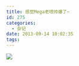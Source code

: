 ```yaml
---
title: 感觉Mega老喷帅爆了~
id: 275
categories:
  - 杂记
date: 2013-09-14 10:02:35
tags:
---
```


![](http://ww2.sinaimg.cn/large/841aea59jw1e8lsq5rxclj20af066mxe.jpg)
